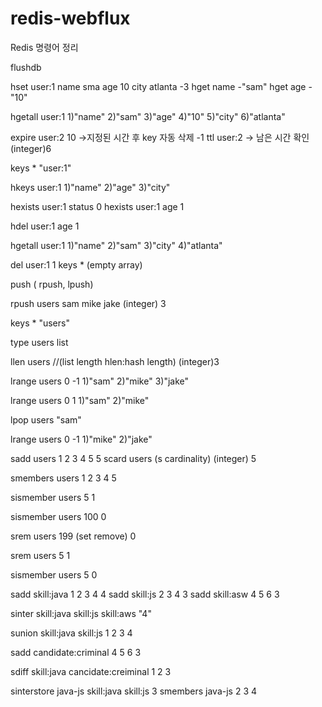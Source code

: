 # redis-webflux


Redis 명령어 정리


flushdb

hset user:1 name sma age 10 city atlanta
-3
hget name
-"sam"
hget age
-"10"

hgetall user:1
1)"name"
2)"sam"
3)"age"
4)"10"
5)"city"
6)"atlanta"


expire user:2 10 ->지정된 시간 후 key 자동 삭제
-1
ttl user:2 -> 남은 시간 확인
(integer)6

keys *
"user:1"

hkeys user:1
1)"name"
2)"age"
3)"city"

hexists user:1 status
0
hexists user:1 age
1

hdel user:1 age
1

hgetall user:1
1)"name"
2)"sam"
3)"city"
4)"atlanta"

del user:1
1
keys *
(empty array)

push ( rpush, lpush)

rpush users sam mike jake
(integer) 3

keys *
"users"

type users
list

llen users //(list length hlen:hash length)
(integer)3

lrange users 0 -1
1)"sam"
2)"mike"
3)"jake"

lrange users 0 1
1)"sam"
2)"mike"

lpop users
"sam"

lrange users 0 -1
1)"mike"
2)"jake"


sadd users 1 2 3 4 5
5
scard users (s cardinality)
(integer) 5

smembers users
1
2
3
4
5

sismember users 5
1

sismember users 100
0

srem users 199 (set remove)
0

srem users 5
1

sismember users 5
0

sadd skill:java 1 2 3 4
4
sadd skill:js 2 3 4
3
sadd skill:asw 4 5 6
3

sinter skill:java skill:js skill:aws
"4"

sunion skill:java skill:js
1
2
3
4

sadd candidate:criminal 4 5 6
3

sdiff skill:java cancidate:creiminal
1
2
3

sinterstore java-js skill:java skill:js
3
smembers java-js
2
3
4



